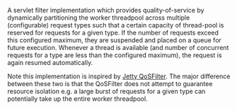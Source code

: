 A servlet filter implementation which provides quality-of-service by dynamically partitioning the worker threadpool across multiple (configurable) request types such that a certain capacity of thread-pool is reserved for requests for a given type. If the number of requests exceed this configured maximum, they are suspended and placed on a queue for future execution. Whenever a thread is available (and number of concurrent requests for a type are less than the configured maximum), the request is again resumed automatically.

Note this implementation is inspired by [Jetty QoSFilter](http://www.eclipse.org/jetty/documentation/current/qos-filter.html). The major difference between these two is that the QoSFilter does not attempt to guarantee resource isolation e.g. a large burst of requests for a given type can potentially take up the entire worker threadpool.
